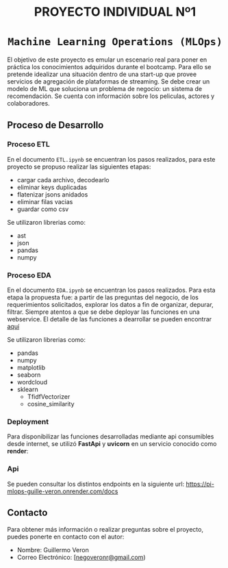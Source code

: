 # <h1 align=center> **PROYECTO INDIVIDUAL Nº1** </h1>

# <h1 align=center>**`Machine Learning Operations (MLOps)`**</h1>

El objetivo de este proyecto es emular un escenario real para poner en práctica los conocimientos adquiridos durante el bootcamp. Para ello se pretende idealizar una situación dentro de una start-up que provee servicios de agregación de plataformas de streaming. Se debe crear un  modelo de ML que soluciona un problema de negocio: un sistema de recomendación. Se cuenta con información sobre los peliculas, actores y colaboradores.

## Proceso de Desarrollo

### Proceso ETL

En el documento `ETL.ipynb` se encuentran los pasos realizados, para este proyecto se propuso realizar las siguientes etapas:
- cargar cada archivo, decodearlo
- eliminar keys duplicadas
- flatenizar jsons anidados
- eliminar filas vacias
- guardar como csv

Se utilizaron librerias como:
- ast
- json
- pandas
- numpy

### Proceso EDA

En el documento `EDA.ipynb` se encuentran los pasos realizados. Para esta etapa la propuesta fue: a partir de las preguntas del negocio, de los requerimientos solicitados, explorar los datos a fin de organizar, depurar, filtrar. Siempre atentos a que se debe deployar las funciones en una webservice.
El detalle de las funciones a dearrollar se pueden encontrar [aquí](https://github.com/soyHenry/fe-ct-pimlops2?tab=readme-ov-file#propuesta-de-trabajo-requerimientos-de-aprobaci%C3%B3n "aquí")

Se utilizaron librerias como:
- pandas
- numpy
- matplotlib
- seaborn
- wordcloud
- sklearn
	- TfidfVectorizer
	- cosine_similarity

### Deployment

Para disponibilizar las funciones desarrolladas mediante api consumibles desde internet, se utilizó **FastApi** y **uvicorn** en un servicio conocido como **render**:

### Api

Se pueden consultar los distintos endpoints en la siguiente url:
https://pi-mlops-guille-veron.onrender.com/docs

## Contacto

Para obtener más información o realizar preguntas sobre el proyecto, puedes ponerte en contacto con el autor:

- Nombre: Guillermo Veron
- Correo Electrónico: [negoveronr@gmail.com)
